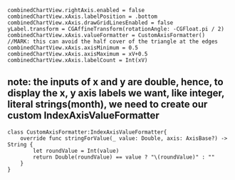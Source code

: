 
    combinedChartView.rightAxis.enabled = false
    combinedChartView.xAxis.labelPosition = .bottom
    combinedChartView.xAxis.drawGridLinesEnabled = false
    yLabel.transform = CGAffineTransform(rotationAngle: -CGFloat.pi / 2)
    combinedChartView.xAxis.valueFormatter = CustomAxisFormatter()
    //MARK: this can avoid the half cover of the triangle at the edges
    combinedChartView.xAxis.axisMinimum = 0.5
    combinedChartView.xAxis.axisMaximum = xV+0.5
    combinedChartView.xAxis.labelCount = Int(xV)
    
## note: the inputs of x and y are double, hence, to display the x, y axis labels we want, like integer, literal strings(month), we need to create our custom IndexAxisValueFormatter 
    class CustomAxisFormatter:IndexAxisValueFormatter{
        override func stringForValue(_ value: Double, axis: AxisBase?) -> String {
            let roundValue = Int(value)
            return Double(roundValue) == value ? "\(roundValue)" : ""
        }
    } 
